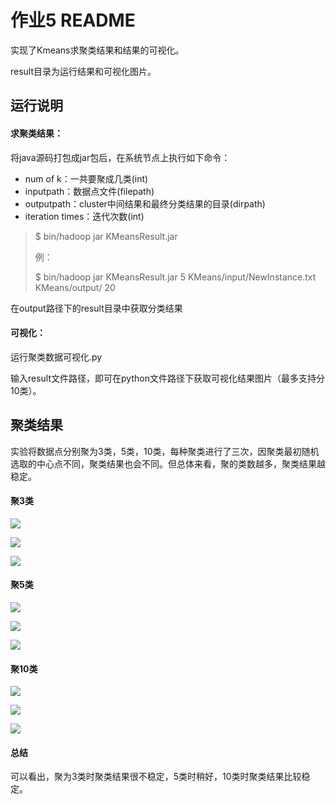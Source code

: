 # 作业5 README

实现了Kmeans求聚类结果和结果的可视化。

result目录为运行结果和可视化图片。

## 运行说明

#### 求聚类结果：

将java源码打包成jar包后，在系统节点上执行如下命令：

* num of k：一共要聚成几类(int)
* inputpath：数据点文件(filepath)
* outputpath：cluster中间结果和最终分类结果的目录(dirpath)
* iteration times：迭代次数(int)

> $ bin/hadoop jar KMeansResult.jar <num of k> <inputpath> <outputpath> <iteration times>
>
> 例：
>
> $ bin/hadoop jar KMeansResult.jar 5  KMeans/input/NewInstance.txt  KMeans/output/  20

在output路径下的result目录中获取分类结果

#### 可视化：

运行聚类数据可视化.py

输入result文件路径，即可在python文件路径下获取可视化结果图片（最多支持分10类）。

## 聚类结果

实验将数据点分别聚为3类，5类，10类，每种聚类进行了三次，因聚类最初随机选取的中心点不同，聚类结果也会不同。但总体来看，聚的类数越多，聚类结果越稳定。

#### 聚3类

![](https://i.loli.net/2019/11/11/rpBJh4zgn7OuqbN.png)

![](https://i.loli.net/2019/11/11/pIxRdlY7eiZSEK1.png)

![](https://i.loli.net/2019/11/11/kK5JP4XFdGhWYBA.png)

#### 聚5类

![](https://i.loli.net/2019/11/11/6TSJ8eLfIxvd2b3.png)

![](https://i.loli.net/2019/11/11/7B4mgoUXul8CKyH.png)

![](https://i.loli.net/2019/11/11/7DBFrVEJsLnyTbA.png)

#### 聚10类

![](https://i.loli.net/2019/11/11/eoD76QLfdrhb4W3.png)

![](https://i.loli.net/2019/11/11/FEH5qtcsbzyxYa3.png)

![](https://i.loli.net/2019/11/11/VRvAM3K74ZhSgTE.png)

#### 总结

可以看出，聚为3类时聚类结果很不稳定，5类时稍好，10类时聚类结果比较稳定。
